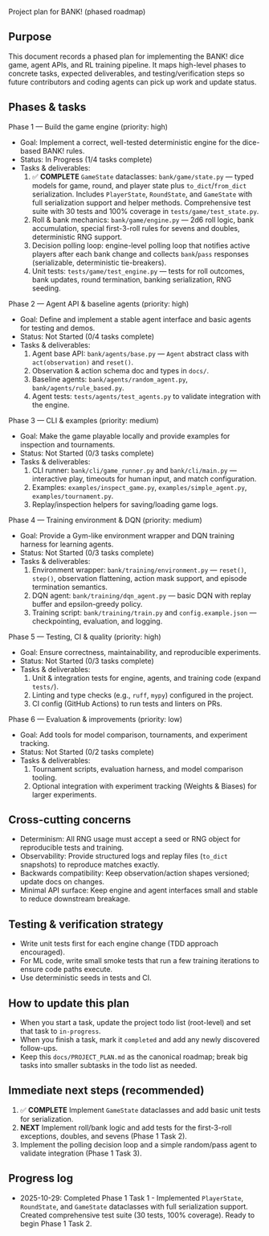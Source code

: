 Project plan for BANK! (phased roadmap)

Purpose
-------
This document records a phased plan for implementing the BANK! dice game, agent APIs, and RL training pipeline. It maps high-level phases to concrete tasks, expected deliverables, and testing/verification steps so future contributors and coding agents can pick up work and update status.

Phases & tasks
--------------

Phase 1 — Build the game engine (priority: high)
- Goal: Implement a correct, well-tested deterministic engine for the dice-based BANK! rules.
- Status: In Progress (1/4 tasks complete)
- Tasks & deliverables:
  1. ✅ **COMPLETE** `GameState` dataclasses: `bank/game/state.py` — typed models for game, round, and player state plus `to_dict`/`from_dict` serialization. Includes `PlayerState`, `RoundState`, and `GameState` with full serialization support and helper methods. Comprehensive test suite with 30 tests and 100% coverage in `tests/game/test_state.py`.
  2. Roll & bank mechanics: `bank/game/engine.py` — 2d6 roll logic, bank accumulation, special first-3-roll rules for sevens and doubles, deterministic RNG support.
  3. Decision polling loop: engine-level polling loop that notifies active players after each bank change and collects `bank`/`pass` responses (serializable, deterministic tie-breakers).
  4. Unit tests: `tests/game/test_engine.py` — tests for roll outcomes, bank updates, round termination, banking serialization, RNG seeding.

Phase 2 — Agent API & baseline agents (priority: high)
- Goal: Define and implement a stable agent interface and basic agents for testing and demos.
- Status: Not Started (0/4 tasks complete)
- Tasks & deliverables:
  1. Agent base API: `bank/agents/base.py` — `Agent` abstract class with `act(observation)` and `reset()`.
  2. Observation & action schema doc and types in `docs/`.
  3. Baseline agents: `bank/agents/random_agent.py`, `bank/agents/rule_based.py`.
  4. Agent tests: `tests/agents/test_agents.py` to validate integration with the engine.

Phase 3 — CLI & examples (priority: medium)
- Goal: Make the game playable locally and provide examples for inspection and tournaments.
- Status: Not Started (0/3 tasks complete)
- Tasks & deliverables:
  1. CLI runner: `bank/cli/game_runner.py` and `bank/cli/main.py` — interactive play, timeouts for human input, and match configuration.
  2. Examples: `examples/inspect_game.py`, `examples/simple_agent.py`, `examples/tournament.py`.
  3. Replay/inspection helpers for saving/loading game logs.

Phase 4 — Training environment & DQN (priority: medium)
- Goal: Provide a Gym-like environment wrapper and DQN training harness for learning agents.
- Status: Not Started (0/3 tasks complete)
- Tasks & deliverables:
  1. Environment wrapper: `bank/training/environment.py` — `reset()`, `step()`, observation flattening, action mask support, and episode termination semantics.
  2. DQN agent: `bank/training/dqn_agent.py` — basic DQN with replay buffer and epsilon-greedy policy.
  3. Training script: `bank/training/train.py` and `config.example.json` — checkpointing, evaluation, and logging.

Phase 5 — Testing, CI & quality (priority: high)
- Goal: Ensure correctness, maintainability, and reproducible experiments.
- Status: Not Started (0/3 tasks complete)
- Tasks & deliverables:
  1. Unit & integration tests for engine, agents, and training code (expand `tests/`).
  2. Linting and type checks (e.g., `ruff`, `mypy`) configured in the project.
  3. CI config (GitHub Actions) to run tests and linters on PRs.

Phase 6 — Evaluation & improvements (priority: low)
- Goal: Add tools for model comparison, tournaments, and experiment tracking.
- Status: Not Started (0/2 tasks complete)
- Tasks & deliverables:
  1. Tournament scripts, evaluation harness, and model comparison tooling.
  2. Optional integration with experiment tracking (Weights & Biases) for larger experiments.

Cross-cutting concerns
----------------------
- Determinism: All RNG usage must accept a seed or RNG object for reproducible tests and training.
- Observability: Provide structured logs and replay files (`to_dict` snapshots) to reproduce matches exactly.
- Backwards compatibility: Keep observation/action shapes versioned; update docs on changes.
- Minimal API surface: Keep engine and agent interfaces small and stable to reduce downstream breakage.

Testing & verification strategy
------------------------------
- Write unit tests first for each engine change (TDD approach encouraged).
- For ML code, write small smoke tests that run a few training iterations to ensure code paths execute.
- Use deterministic seeds in tests and CI.

How to update this plan
-----------------------
- When you start a task, update the project todo list (root-level) and set that task to `in-progress`.
- When you finish a task, mark it `completed` and add any newly discovered follow-ups.
- Keep this `docs/PROJECT_PLAN.md` as the canonical roadmap; break big tasks into smaller subtasks in the todo list as needed.

Immediate next steps (recommended)
---------------------------------
1. ✅ **COMPLETE** Implement `GameState` dataclasses and add basic unit tests for serialization.
2. **NEXT** Implement roll/bank logic and add tests for the first-3-roll exceptions, doubles, and sevens (Phase 1 Task 2).
3. Implement the polling decision loop and a simple random/pass agent to validate integration (Phase 1 Task 3).

Progress log
------------
- 2025-10-29: Completed Phase 1 Task 1 - Implemented `PlayerState`, `RoundState`, and `GameState` dataclasses with full serialization support. Created comprehensive test suite (30 tests, 100% coverage). Ready to begin Phase 1 Task 2.
